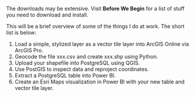 The downloads may be extensive. Visit <b>Before We Begin</b> for a list of stuff you need to download and install.

This will be a brief overview of some of the things I do at work. The short list is below:

1. Load a simple, stylized layer as a vector tile layer into ArcGIS Online via ArcGIS Pro.
2. Geocode the file xxx.csv and create xxx.shp using Python.
3. Upload your shapefile into PostgreSQL using QGIS.
4. Use PostGIS to inspect data and reproject coordinates.
5. Extract a PostgreSQL table into Power BI.
6. Create an Esri Maps visualization in Power BI with your new table and vector tile layer.
